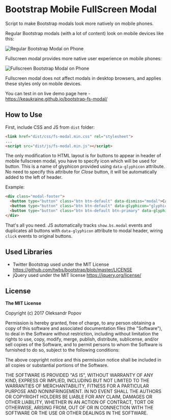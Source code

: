# Bootstrap Mobile FullScreen Modal
Script to make Bootstrap modals look more natively on mobile phones.

Regular Bootstrap modals (with a lot of content) look on mobile devices like this:

![Regular Bootstrap Modal on Phone](http://i.imgur.com/Calp2Rb.gif)

Fullscreen modal provides more native user experience on mobile phones:

![Fullscreen Bootstrap Modal on Phone](http://i.imgur.com/uIWVS1Q.gif)

Fullscreen modal does not affect modals in desktop browsers, and applies these styles only on mobile devices.

You can test in on live demo page here - https://keaukraine.github.io/bootstrap-fs-modal/

## How to Use

First, include CSS and JS from `dist` folder:

```html
<link href="dist/css/fs-modal.min.css" rel="stylesheet">
...
<script src="dist/js/fs-modal.min.js"></script>
```

The only modification to HTML layout is for buttons to appear in header of mobile fullscreen modal, you have to specify icon which will be used for button. This is a name of glyphicon provided using `data-glyphicon` attribute. No need to specify this attribute for *Close* button, it will be automatically added to the left of header.

Example:

```html
<div class="modal-footer">
  <button type="button" class="btn btn-default" data-dismiss="modal">Cancel</button>
  <button type="button" class="btn btn-default" data-glyphicon="glyphicon-refresh">Reload Data</button>
  <button type="button" class="btn btn-default btn-primary" data-glyphicon="glyphicon-ok">Save</button>
</div>

```

That's all you need. JS automatically tracks `show.bs.modal` events and duplicates all buttons with `data-glyphicon` attribute to modal header, wiring `click` events to original buttons.


## Used Libraries
* Twitter Bootstrap used under the MIT License https://github.com/twbs/bootstrap/blob/master/LICENSE
* jQuery used under the MIT license https://jquery.org/license/


## License

**The MIT License**

Copyright (c) 2017 Oleksandr Popov

Permission is hereby granted, free of charge, to any person obtaining a copy of this software and associated documentation files (the "Software"), to deal in the Software without restriction, including without limitation the rights to use, copy, modify, merge, publish, distribute, sublicense, and/or sell copies of the Software, and to permit persons to whom the Software is furnished to do so, subject to the following conditions:

The above copyright notice and this permission notice shall be included in all copies or substantial portions of the Software.

THE SOFTWARE IS PROVIDED "AS IS", WITHOUT WARRANTY OF ANY KIND, EXPRESS OR IMPLIED, INCLUDING BUT NOT LIMITED TO THE WARRANTIES OF MERCHANTABILITY, FITNESS FOR A PARTICULAR PURPOSE AND NONINFRINGEMENT. IN NO EVENT SHALL THE AUTHORS OR COPYRIGHT HOLDERS BE LIABLE FOR ANY CLAIM, DAMAGES OR OTHER LIABILITY, WHETHER IN AN ACTION OF CONTRACT, TORT OR OTHERWISE, ARISING FROM, OUT OF OR IN CONNECTION WITH THE SOFTWARE OR THE USE OR OTHER DEALINGS IN THE SOFTWARE.
